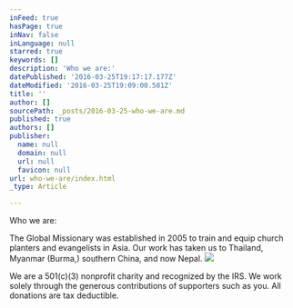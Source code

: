 ```yaml
---
inFeed: true
hasPage: true
inNav: false
inLanguage: null
starred: true
keywords: []
description: 'Who we are:'
datePublished: '2016-03-25T19:17:17.177Z'
dateModified: '2016-03-25T19:09:00.581Z'
title: ''
author: []
sourcePath: _posts/2016-03-25-who-we-are.md
published: true
authors: []
publisher:
  name: null
  domain: null
  url: null
  favicon: null
url: who-we-are/index.html
_type: Article

---
```

Who we are:

The Global Missionary was established in 2005 to train and equip church planters and evangelists in Asia. Our work has taken us to Thailand, Myanmar (Burma,) southern China, and now Nepal.
![](https://the-grid-user-content.s3-us-west-2.amazonaws.com/4880f7c8-47ce-45a7-a540-b3a077285d8e.jpg)

We are a 501(c)(3) nonprofit charity and recognized by the IRS. We work solely through the generous contributions of supporters such as you. All donations are tax deductible.
